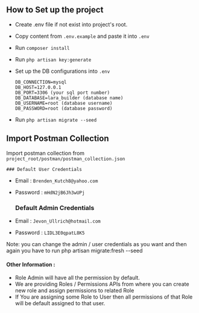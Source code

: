 ## How to Set up the project

- Create .env file if not exist into project's root.
- Copy content from `.env.example` and paste it into `.env`
- Run `composer install`
- Run `php artisan key:generate`
- Set up the DB configurations into `.env`

      DB_CONNECTION=mysql
      DB_HOST=127.0.0.1
      DB_PORT=3306 (your sql port number)
      DB_DATABASE=lara_builder (database name)
      DB_USERNAME=root (database username)
      DB_PASSWORD=root (database password)


- Run `php artisan migrate --seed`

## Import Postman Collection

Import postman collection from `project_root/postman/postman_collection.json`

    ### Default User Credentials

- Email : `Brenden_Kutch8@yahoo.com`
- Password : `mHdN2jB6Jh3wUPj`
    ### Default Admin Credentials

- Email : `Jevon_Ullrich@hotmail.com`
- Password : `LIDL3E0qpatL8K5`

Note: you can change the admin / user credentials as you want and then again you have to run php artisan migrate:fresh --seed


#### Other Information :

- Role Admin will have all the permission by default.
- We are providing Roles / Permissions APIs from where you can create new role and assign permissions to related Role
- If You are assigning some Role to User then all permissions of that Role will be default assigned to that user.
